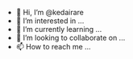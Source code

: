 - 👋 Hi, I’m @kedairare
- 👀 I’m interested in ...
- 🌱 I’m currently learning ...
- 💞️ I’m looking to collaborate on ...
- 📫 How to reach me ...

<!---
kedairare/kedairare is a ✨ special ✨ repository because its `README.md` (this file) appears on your GitHub profile.
You can click the Preview link to take a look at your changes.
--->

